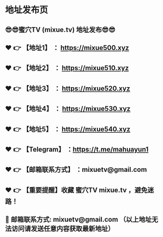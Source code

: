 <h1>地址发布页</h1>
<h2>😎😎蜜穴TV (mixue.tv) 地址发布😎😎 </h2>
<h2>❤️ 👉 【地址1】 ： <a href="https://mixue500.xyz">https://mixue500.xyz</a> </h2>
<h2>❤️ 👉 【地址2】 ： <a href="https://mixue510.xyz">https://mixue510.xyz</a> </h2>
<h2>❤️ 👉 【地址3】 ： <a href="https://mixue520.xyz">https://mixue520.xyz</a> </h2>
<h2>❤️ 👉 【地址4】 ： <a href="https://mixue530.xyz">https://mixue530.xyz</a> </h2>
<h2>❤️ 👉 【地址5】 ： <a href="https://mixue540.xyz">https://mixue540.xyz</a> </h2>
<h2>❤️ 👉 【Telegram】 ：<a href="https://t.me/mahuayun1">https://t.me/mahuayun1</a> </h2>
<h2>❤️ 👉 【邮箱联系方式】 ：mixuetv@gmail.com </h2>
<h2>❤️ 👉 【重要提醒】收藏 蜜穴TV mixue.tv ，避免迷路！</h2>
<h2>📧 邮箱联系方式: mixuetv@gmail.com （以上地址无法访问请发送任意内容获取最新地址）</h2>
